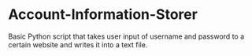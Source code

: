 # Account-Information-Storer

Basic Python script that takes user input of username and password to a certain website and writes it into a text file.
